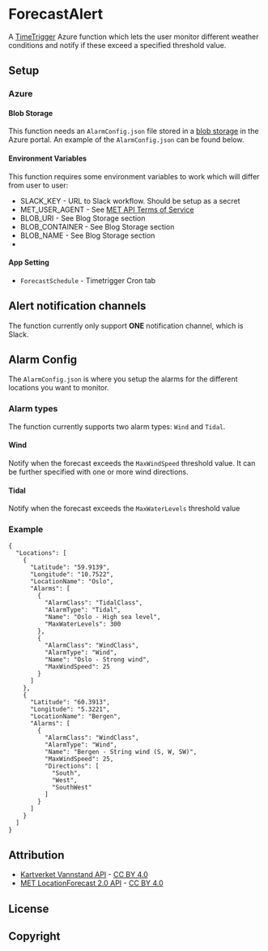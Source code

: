 # ForecastAlert
A [TimeTrigger](https://learn.microsoft.com/en-us/azure/azure-functions/functions-bindings-timer?tabs=python-v2%2Cisolated-process%2Cnodejs-v4&pivots=programming-language-csharp) Azure function which lets the user monitor different weather conditions and notify if these exceed a specified threshold value.

## Setup
### Azure
#### Blob Storage
This function needs an `AlarmConfig.json` file stored in a [blob storage](https://learn.microsoft.com/en-us/azure/storage/blobs/storage-blobs-introduction) in the Azure portal.
An example of the `AlarmConfig.json` can be found below.

#### Environment Variables
This function requires some environment variables to work which will differ from user to user:
- SLACK_KEY - URL to Slack workflow. Should be setup as a secret
- MET_USER_AGENT - See [MET API Terms of Service](https://api.met.no/doc/TermsOfService)
- BLOB_URI - See Blog Storage section
- BLOB_CONTAINER - See Blog Storage section
- BLOB_NAME - See Blog Storage section
- 
#### App Setting
- `ForecastSchedule` - Timetrigger Cron tab



## Alert notification channels
The function currently only support **ONE** notification channel, which is Slack. 

## Alarm Config
The `AlarmConfig.json` is where you setup the alarms for the different locations you want to monitor. 

### Alarm types
The function currently supports two alarm types: `Wind` and `Tidal`.

#### Wind
Notify when the forecast exceeds the `MaxWindSpeed` threshold value. It can be further specified with one or more wind directions.
#### Tidal
Notify when the forecast exceeds the `MaxWaterLevels` threshold value

### Example
```
{
  "Locations": [
    {
      "Latitude": "59.9139",
      "Longitude": "10.7522",
      "LocationName": "Oslo",
      "Alarms": [
        {
          "AlarmClass": "TidalClass",
          "AlarmType": "Tidal",
          "Name": "Oslo - High sea level",
          "MaxWaterLevels": 300
        },
        {
          "AlarmClass": "WindClass",
          "AlarmType": "Wind",
          "Name": "Oslo - Strong wind",
          "MaxWindSpeed": 25
        }
      ]
    },
    {
      "Latitude": "60.3913",
      "Longitude": "5.3221",
      "LocationName": "Bergen",
      "Alarms": [
        {
          "AlarmClass": "WindClass",
          "AlarmType": "Wind",
          "Name": "Bergen - String wind (S, W, SW)",
          "MaxWindSpeed": 25,
          "Directions": [
            "South",
            "West",
            "SouthWest"
          ]
        }
      ]
    }
  ]
}
```

## Attribution
- [Kartverket Vannstand API](https://kartkatalog.geonorge.no/metadata/vannstand-api/6f2b2773-d128-4472-a463-d15b1d4aa02f) - [CC BY 4.0](https://creativecommons.org/licenses/by/4.0/deed.no)
- [MET LocationForecast 2.0 API](https://api.met.no/weatherapi/locationforecast/2.0/documentation) - [CC BY 4.0](https://creativecommons.org/licenses/by/4.0/)

## License
## Copyright